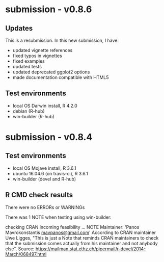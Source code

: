# submission - v0.8.6

## Updates
This is a resubmission. In this new submission, I have: 
* updated vignette references
* fixed typos in vignettes
* fixed examples
* updated tests
* updated deprecated ggplot2 options
* made documentation compatible with HTML5

## Test environments
* local OS Darwin install, R 4.2.0
* debian (R-hub)
* win-builder (R-hub)


# submission - v0.8.4

## Test environments
* local OS Mojave install, R  3.6.1
* ubuntu 16.04.6 (on travis-ci), R 3.6.1
* win-builder (devel and R-hub)

## R CMD check results
There were no ERRORs or WARNINGs

There was 1 NOTE when testing using win-builder:

checking CRAN incoming feasibility ... NOTE Maintainer: 'Panos Mavrokonstantis mavpanos@gmail.com'
According to CRAN maintainer Uwe Ligges, "This is just a Note that reminds CRAN maintainers to check that the submission comes actually from his maintainer and not anybody else". Source: https://mailman.stat.ethz.ch/pipermail/r-devel/2014-March/068497.html
